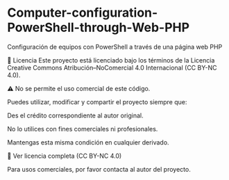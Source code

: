 # Computer-configuration-PowerShell-through-Web-PHP
Configuración de equipos con PowerShell a través de una página web PHP

📜 Licencia
Este proyecto está licenciado bajo los términos de la Licencia Creative Commons Atribución–NoComercial 4.0 Internacional (CC BY-NC 4.0).

⚠️ No se permite el uso comercial de este código.

Puedes utilizar, modificar y compartir el proyecto siempre que:

Des el crédito correspondiente al autor original.

No lo utilices con fines comerciales ni profesionales.

Mantengas esta misma condición en cualquier derivado.

🔗 Ver licencia completa (CC BY-NC 4.0)

Para usos comerciales, por favor contacta al autor del proyecto.
